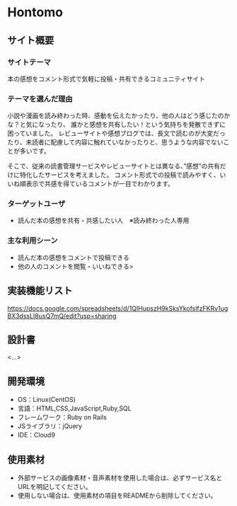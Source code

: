 # Hontomo

## サイト概要
### サイトテーマ
本の感想をコメント形式で気軽に投稿・共有できるコミュニティサイト

### テーマを選んだ理由
小説や漫画を読み終わった時、感動を伝えたかったり、他の人はどう感じたのかな？と気になったり、
誰かと感想を共有したい！という気持ちを発散できずに困っていました。
レビューサイトや感想ブログでは、長文で読むのが大変だったり、未読者に配慮して内容に触れていなかったりと、思うような内容でないことが多いです。

そこで、従来の読書管理サービスやレビューサイトとは異なる、”感想”の共有だけに特化したサービスを考えました。
コメント形式での投稿で読みやすく、いいね順表示で共感を得ているコメントが一目でわかります。

### ターゲットユーザ
- 読んだ本の感想を共有・共感したい人　※読み終わった人専用

### 主な利用シーン
- 読んだ本の感想をコメントで投稿できる
- 他の人のコメントを閲覧・いいねできる>

## 実装機能リスト
https://docs.google.com/spreadsheets/d/1QIHupszH9kSksYkofslfzFKRv1ugBX3dssLI8usQ7mQ/edit?usp=sharing

## 設計書
<...>

## 開発環境
- OS：Linux(CentOS)
- 言語：HTML,CSS,JavaScript,Ruby,SQL
- フレームワーク：Ruby on Rails
- JSライブラリ：jQuery
- IDE：Cloud9

## 使用素材
- 外部サービスの画像素材・音声素材を使用した場合は、必ずサービス名とURLを明記してください。
- 使用しない場合は、使用素材の項目をREADMEから削除してください。